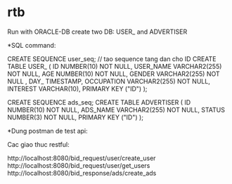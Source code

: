 # rtb
Run with ORACLE-DB
create two DB: USER_ and ADVERTISER

*SQL command:

CREATE SEQUENCE user_seq; // tao sequence tang dan cho ID
CREATE TABLE USER_
(
  ID NUMBER(10) NOT NULL,
  USER_NAME VARCHAR2(255) NOT NULL,
  AGE NUMBER(10) NOT NULL,
  GENDER VARCHAR2(255) NOT NULL ,
  DAY_ TIMESTAMP,
  OCCUPATION VARCHAR2(255) NOT NULL,
  INTEREST VARCHAR(10),
  PRIMARY KEY ("ID")
);

CREATE SEQUENCE ads_seq;
CREATE TABLE ADVERTISER
(
  ID NUMBER(10) NOT NULL,
  ADS_NAME VARCHAR2(255) NOT NULL,
  STATUS NUMBER(3) NOT NULL,
  PRIMARY KEY ("ID")
);


*Dung postman de test api:

Cac giao thuc restful:

http://localhost:8080/bid_request/user/create_user
http://localhost:8080/bid_request/user/get_users
http://localhost:8080/bid_response/ads/create_ads
